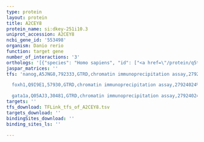 ```yaml
---
type: protein
layout: protein
title: A2CEY8
protein_name: si:dkey-251i10.3
uniprot_accession: A2CEY8
ncbi_gene_id: '553498'
organism: Danio rerio
function: target gene
number_of_interactions: '3'
orthologs: '[{"species": "Homo sapiens", "id": ["<a href=\"/protein/q5tap6\">Q5TAP6</a>", "<a href=\"/protein/q9bvj6\">Q9BVJ6</a>"]}, {"species": "Mus musculus", "id": ["<a href=\"/protein/e9q9s3\">E9Q9S3</a>", "<a href=\"/protein/q640m1\">Q640M1</a>"]}, {"species": "Rattus norvegicus", "id": ["<a href=\"/protein/d3zzy2\">D3ZZY2</a>"]}, {"species": "Drosophila melanogaster", "id": ["<a href=\"/protein/q9vur2\">Q9VUR2</a>"]}, {"species": "Caenorhabditis elegans", "id": ["P91280"]}, {"species": "Saccharomyces cerevisiae", "id": ["<a href=\"/protein/q04500\">Q04500</a>"]}]'
jaspar_matrices: ''
tfs: 'nanog,A5JNG8,792333,GTRD,chromatin immunoprecipitation assay,27924024%5Buid%5D,No

  foxh1,Q9I9E1,57930,GTRD,chromatin immunoprecipitation assay,27924024%5Buid%5D,No

  gata1a,Q05AJ3,30481,GTRD,chromatin immunoprecipitation assay,27924024%5Buid%5D,No'
targets: ''
tfs_download: TFLink_tfs_of_A2CEY8.tsv
targets_download: ''
bindingSites_download: ''
binding_sites_ls: ''

---
```


